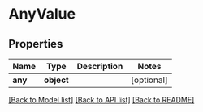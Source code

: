 # AnyValue

## Properties
Name | Type | Description | Notes
------------ | ------------- | ------------- | -------------
**any** | **object** |  | [optional] 

[[Back to Model list]](../README.md#documentation-for-models) [[Back to API list]](../README.md#documentation-for-api-endpoints) [[Back to README]](../README.md)

